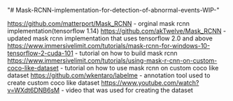 "# Mask-RCNN-implementation-for-detection-of-abnormal-events-WIP-" 



https://github.com/matterport/Mask_RCNN - orginal mask rcnn implementation(tensorflow 1.14)
https://github.com/akTwelve/Mask_RCNN - updated mask rcnn implementation that uses tensorflow 2.0 and above
https://www.immersivelimit.com/tutorials/mask-rcnn-for-windows-10-tensorflow-2-cuda-101 - tutorial on how to build mask rcnn
https://www.immersivelimit.com/tutorials/using-mask-r-cnn-on-custom-coco-like-dataset - tutorial on how to use mask rcnn on custom coco like dataset
https://github.com/wkentaro/labelme - annotation tool used to create custom coco like dataset
https://www.youtube.com/watch?v=WXdt6DNB6sM - video that was used for creating the dataset

